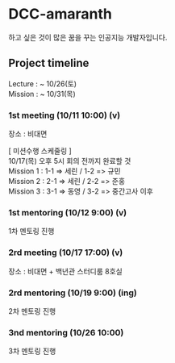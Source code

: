 # DCC-amaranth  
하고 싶은 것이 많은 꿈을 꾸는 인공지능 개발자입니다.      
  
## Project timeline    
Lecture  : ~ 10/26(토)  
Mission : ~ 10/31(목)  

### 1st meeting (10/11 10:00) (v)    
장소 : 비대면   

[ 미션수행 스케줄링 ]    
10/17(목) 오후 5시 회의 전까지 완료할 것        
Mission 1 : 1-1 => 세린 / 1-2 => 규민        
Mission 2 : 2-1 => 세린 / 2-2 => 준홍          
Mission 3 : 3-1 => 동영 / 3-2 => 중간고사 이후               
  
### 1st mentoring (10/12 9:00) (v)      
1차 멘토링 진행   

### 2rd meeting (10/17 17:00) (v)  
장소 : 비대면 + 백년관 스터디룸 8호실         

### 2rd mentoring (10/19 9:00) (ing)      
2차 멘토링 진행   

### 3nd mentoring (10/26 10:00)      
3차 멘토링 진행    
